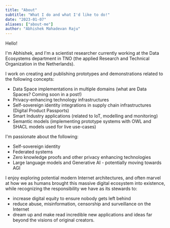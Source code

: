 ```yaml
---
title: "About"
subtitle: "What I do and what I'd like to do!"
date: "2023-01-07"
aliases: ["about-me"]
author: "Abhishek Mahadevan Raju"
---
```


Hello!

I'm Abhishek, and I'm a scientist researcher currently working at the Data Ecosystems department in TNO (the applied Research and Technical Organization in the Netherlands).

I work on creating and publishing prototypes and demonstrations related to the following concepts:
- Data Space implementations in multiple domains (what are Data Spaces? Coming soon in a post!)
- Privacy-enhancing technology infrastructures
- Self-sovereign identity integrations in supply chain infrastructures (Digital Product Passports)
- Smart Industry applications (related to IoT, modelling and monitoring)
- Semantic models (implementing prototype systems with OWL and SHACL models used for live use-cases)

I'm passionate about the following:
- Self-sovereign identity
- Federated systems
- Zero knowledge proofs and other privacy enhancing technologies
- Large language models and Generative AI - potentially moving towards AGI

I enjoy exploring potential modern Internet architectures, and often marvel at how we as humans brought this massive digital ecosystem into existence, while recognizing the responsibility we have as its stewards to: 
- increase digital equity to ensure nobody gets left behind 
- reduce abuse, misinformation, censorship and surveillance on the Internet
- dream up and make read incredible new applications and ideas far beyond the visions of original creators.

